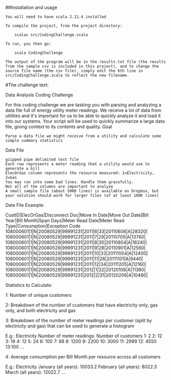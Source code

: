 ##Installation and usage

    You will need to have scala 2.11.4 installed

    To compile the project, from the project directory:

        scalac src/CodingChallenge.scala

    To run, you then go:

        scala CodingChallenge

    The output of the program will be in the results.txt file (the results
    from the sample csv is included in this project), and to change the
    source file name (the csv file), simply edit the 6th line in
    src/CodingChallenge.scala to reflect the new filename.


#The challenge text:

Data Analysis Coding Challenge

For this coding challenge we are tasking you with parsing and analyzing a data file full of energy utility meter readings. We receive a lot of data from utilities and it's important for us to be able to quickly analyze it and load it into our systems. Your script will be used to quickly summarize a large data file, giving context to its contents and quality.
Goal

    Parse a data file we might receive from a utility and calculate some simple summary statistics

Data File

    gzipped pipe delimited text file
    Each row represents a meter reading that a utility would use to generate a bill
    ElecOrGas column represents the resource measured: 1=Electricity, 2=Gas
    You may run into some bad lines. Handle them gracefully.
    Not all of the columns are important to analyze
    A small sample file (about 5000 lines) is available on Dropbox, but your solution should work for larger files (of at least 100K lines)

Date File Example:

CustID|ElecOrGas|Disconnect Doc|Move In Date|Move Out Date|Bill Year|Bill Month|Span Days|Meter Read Date|Meter Read Type|Consumption|Exception Code
108000601|1|N|20080529|99991231|2011|6|33|20110606|A|28320|
108000601|1|N|20080529|99991231|2011|7|29|20110705|A|13760|
108000601|1|N|20080529|99991231|2011|8|30|20110804|A|16240|
108000601|1|N|20080529|99991231|2011|9|28|20110901|A|12560|
108000601|1|N|20080529|99991231|2011|10|33|20111004|A|12400|
108000601|1|N|20080529|99991231|2011|11|28|20111101|A|9440|
108000601|1|N|20080529|99991231|2011|12|34|20111205|A|12160|
108000601|1|N|20080529|99991231|2012|1|32|20120106|A|11360|
108000601|1|N|20080529|99991231|2012|2|31|20120206|A|10480|

Statistics to Calculate:

1: Number of unique customers

2: Breakdown of the number of customers that have electricity only, gas only, and both electricity and gas

3: Breakdown of the number of meter readings per customer (split by electricity and gas) that can be used to generate a histogram

E.g.:
 Electricity
  Number of meter readings: Number of customers
    1: 2
    2: 12
    3: 19
    4: 12
    5: 24
    6: 100
    7: 88
    8: 1200
    9: 2200
    10: 3000
    11: 2999
    12: 4550
    13:100
    ...

4: Average consumption per Bill Month per resource across all customers

E.g.:
 Electricity
    January (all years): 10033.2
    February (all years): 8022.3
    March (all years): 12022.7
    ...
